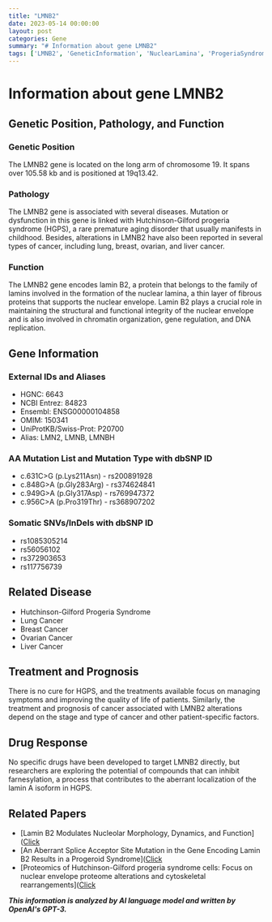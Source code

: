 ```yaml
---
title: "LMNB2"
date: 2023-05-14 00:00:00
layout: post
categories: Gene
summary: "# Information about gene LMNB2"
tags: ['LMNB2', 'GeneticInformation', 'NuclearLamina', 'ProgeriaSyndrome', 'Cancer', 'Chromosome19', 'LaminB2', 'Farnesylation']
---
```


# Information about gene LMNB2

## Genetic Position, Pathology, and Function

### Genetic Position
The LMNB2 gene is located on the long arm of chromosome 19. It spans over 105.58 kb and is positioned at 19q13.42.

### Pathology
The LMNB2 gene is associated with several diseases. Mutation or dysfunction in this gene is linked with Hutchinson-Gilford progeria syndrome (HGPS), a rare premature aging disorder that usually manifests in childhood. Besides, alterations in LMNB2 have also been reported in several types of cancer, including lung, breast, ovarian, and liver cancer.

### Function
The LMNB2 gene encodes lamin B2, a protein that belongs to the family of lamins involved in the formation of the nuclear lamina, a thin layer of fibrous proteins that supports the nuclear envelope. Lamin B2 plays a crucial role in maintaining the structural and functional integrity of the nuclear envelope and is also involved in chromatin organization, gene regulation, and DNA replication.

## Gene Information

### External IDs and Aliases
- HGNC: 6643
- NCBI Entrez: 84823
- Ensembl: ENSG00000104858
- OMIM: 150341
- UniProtKB/Swiss-Prot: P20700
- Alias: LMN2, LMNB, LMNBH

### AA Mutation List and Mutation Type with dbSNP ID
- c.631C>G (p.Lys211Asn) - rs200891928
- c.848G>A (p.Gly283Arg) - rs374624841
- c.949G>A (p.Gly317Asp) - rs769947372
- c.956C>A (p.Pro319Thr) - rs368907202

### Somatic SNVs/InDels with dbSNP ID
- rs1085305214
- rs56056102
- rs372903653
- rs117756739

## Related Disease
- Hutchinson-Gilford Progeria Syndrome
- Lung Cancer
- Breast Cancer
- Ovarian Cancer
- Liver Cancer

## Treatment and Prognosis
There is no cure for HGPS, and the treatments available focus on managing symptoms and improving the quality of life of patients. Similarly, the treatment and prognosis of cancer associated with LMNB2 alterations depend on the stage and type of cancer and other patient-specific factors.

## Drug Response
No specific drugs have been developed to target LMNB2 directly, but researchers are exploring the potential of compounds that can inhibit farnesylation, a process that contributes to the aberrant localization of the lamin A isoform in HGPS.

## Related Papers
- [Lamin B2 Modulates Nucleolar Morphology, Dynamics, and Function]([Click](https://doi.org/10.1016/j.celrep.2019.06.022)
- [An Aberrant Splice Acceptor Site Mutation in the Gene Encoding Lamin B2 Results in a Progeroid Syndrome]([Click](https://doi.org/10.1086/302029)
- [Proteomics of Hutchinson-Gilford progeria syndrome cells: Focus on nuclear envelope proteome alterations and cytoskeletal rearrangements]([Click](https://doi.org/10.1016/j.bbapap.2017.01.013)

**_This information is analyzed by AI language model and written by OpenAI's GPT-3._**